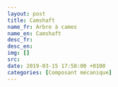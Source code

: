 ```yaml
---
layout: post
title: Camshaft
name_fr: Arbre à cames
name_en: Camshaft
desc_fr: 
desc_en: 
img: []
src: 
date: 2019-03-15 17:58:00 +0100
categories: [Composant mécanique]
---
```

